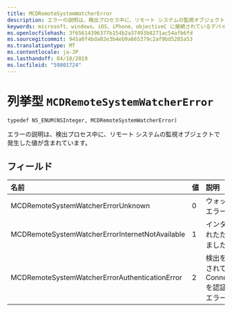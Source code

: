 ```yaml
---
title: MCDRemoteSystemWatcherError
description: エラーの説明は、検出プロセス中に、リモート システムの監視オブジェクトで発生した値が含まれています。
keywords: microsoft、windows、iOS、iPhone、objectiveC に接続されているデバイス、プロジェクトのローマ
ms.openlocfilehash: 3f65614396377b154b2a37493b8271ac54afb6fd
ms.sourcegitcommit: 945a0f4bda02e3b4eb9a665379c2af9bd5285a53
ms.translationtype: MT
ms.contentlocale: ja-JP
ms.lasthandoff: 04/18/2019
ms.locfileid: "59801724"
---
```

# <a name="enum-mcdremotesystemwatchererror"></a>列挙型 `MCDRemoteSystemWatcherError` 

```
typedef NS_ENUM(NSInteger, MCDRemoteSystemWatcherError)
```  
 エラーの説明は、検出プロセス中に、リモート システムの監視オブジェクトで発生した値が含まれています。

## <a name="fields"></a>フィールド

| 名前                              | 値 | 説明                    |
|:----------------------------------|:------|:-------------------------------|
| MCDRemoteSystemWatcherErrorUnknown | 0 | ウォッチャーには、不明なエラーが発生しました。 |
| MCDRemoteSystemWatcherErrorInternetNotAvailable | 1 | インターネット接続が失われたため、エラーが発生しました。 |
| MCDRemoteSystemWatcherErrorAuthenticationError | 2 | 検出を実行するために使用されている ConnectedDevicesAccount を認証されていないため、エラーが発生しました。 | 
